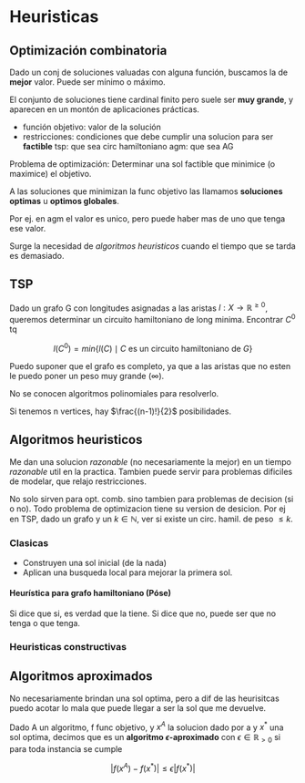 # Heuristicas

## Optimización combinatoria

Dado un conj de soluciones valuadas con alguna función, buscamos la de **mejor**
valor. Puede ser mínimo o máximo.

El conjunto de soluciones tiene cardinal finito pero suele ser **muy grande**, y
aparecen en un montón de aplicaciones prácticas.

- función objetivo: valor de la solución
- restricciones: condiciones que debe cumplir una solucion para ser **factible**
    tsp: que sea circ hamiltoniano
    agm: que sea AG

Problema de optimización: Determinar una sol factible que minimice (o maximice)
el objetivo.

A las soluciones que minimizan la func objetivo las llamamos **soluciones optimas**
u **optimos globales**.

Por ej. en agm el valor es unico, pero puede haber mas de uno que tenga ese
valor.

Surge la necesidad de *algoritmos heuristicos* cuando el tiempo que se tarda es
demasiado.

## TSP

Dado un grafo G con longitudes asignadas a las aristas
$l : X \to \mathbb{R}^{\geq 0}$, queremos determinar un circuito hamiltoniano de long
minima. Encontrar $C^0$ tq

$$l(C^0) = min\{ l(C) \mid C \text{ es un circuito hamiltoniano de } G \}$$

Puedo suponer que el grafo es completo, ya que a las aristas que no esten le
puedo poner un peso muy grande ($\infty$).

No se conocen algoritmos polinomiales para resolverlo.

Si tenemos n vertices, hay $\frac{(n-1)!}{2}$ posibilidades.

## Algoritmos heuristicos

Me dan una solucion *razonable* (no necesariamente la mejor) en un tiempo
*razonable* util en la practica. Tambien puede servir para problemas dificiles
de modelar, que relajo restricciones.

No solo sirven para opt. comb. sino tambien para problemas de decision (si o
no). Todo problema de optimizacion tiene su version de desicion. Por ej en TSP,
dado un grafo y un $k \in \mathbb{N}$, ver si existe un circ. hamil. de peso
$\leq k$.

### Clasicas

- Construyen una sol inicial (de la nada)
- Aplican una busqueda local para mejorar la primera sol.

#### Heurística para grafo hamiltoniano (Póse)

Si dice que si, es verdad que la tiene. Si dice que no, puede ser que no tenga o
que tenga.

### Heuristicas constructivas



## Algoritmos aproximados

No necesariamente brindan una sol optima, pero a dif de las heurisitcas puedo
acotar lo mala que puede llegar a ser la sol que me devuelve.

Dado A un algoritmo, f func objetivo, y $x^A$ la solucion dado por a y $x^*$ una
sol optima, decimos que es un **algoritmo $\epsilon$-aproximado** con $\epsilon
\in \mathbb{R}_{>0}$ si para toda instancia se cumple

$$|f(x^A) - f(x^*)| \leq \epsilon |f(x^*)|$$

